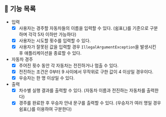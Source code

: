 ## 🚀 기능 목록
- 입력
  - [X] 사용자는 경주할 자동차들의 이름을 입력할 수 있다. (쉼표(,)를 기준으로 구분하며 각각 5자 이하만 가능하다)
  - [X] 사용자는 시도할 횟수를 입력할 수 있다.
  - [X] 사용자가 잘못된 값을 입력할 경우 `IllegalArgumentException`을 발생시킨 후 애플리케이션을 종료할 수 있다.
- 자동차 경주
  - [X] 주어진 횟수 동안 각 자동차는 전진하거나 멈출 수 있다.
  - [X] 전진하는 조건은 0부터 9 사이에서 무작위로 구한 값이 4 이상일 경우이다.
  - [X] 우승자는 한 명 이상일 수 있다.
- 출력
  - [X] 차수별 실행 결과를 출력할 수 있다. (자동차 이름과 전진하는 자동차를 출력한다)
  - [X] 경주를 완료한 후 우승자 안내 문구를 출력할 수 있다. (우승자가 여러 명일 경우 쉼표(,)를 이용하여 구분한다)
